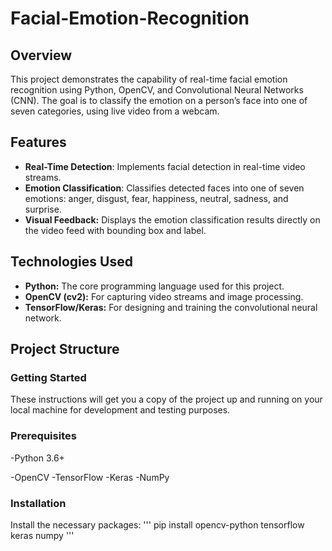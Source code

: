 # Facial-Emotion-Recognition
## Overview
This project demonstrates the capability of real-time facial emotion recognition using Python, OpenCV, and Convolutional Neural Networks (CNN). The goal is to classify the emotion on a person’s face into one of seven categories, using live video from a webcam.

## Features
- **Real-Time Detection**: Implements facial detection in real-time video streams.
- **Emotion Classification**: Classifies detected faces into one of seven emotions: anger, disgust, fear, happiness, neutral, sadness, and surprise.
- **Visual Feedback:** Displays the emotion classification results directly on the video feed with bounding box and label.

## Technologies Used
- **Python:** The core programming language used for this project.
- **OpenCV (cv2):** For capturing video streams and image processing.
- **TensorFlow/Keras:** For designing and training the convolutional neural network.

## Project Structure
### Getting Started
These instructions will get you a copy of the project up and running on your local machine for development and testing purposes.

### Prerequisites
-Python 3.6+

-OpenCV
-TensorFlow
-Keras
-NumPy

### Installation
Install the necessary packages:
''' pip install opencv-python tensorflow keras numpy '''
